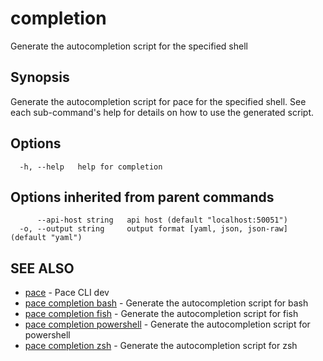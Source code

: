 # completion

Generate the autocompletion script for the specified shell

## Synopsis

Generate the autocompletion script for pace for the specified shell. See each sub-command's help for details on how to use the generated script.

## Options

```
  -h, --help   help for completion
```

## Options inherited from parent commands

```
      --api-host string   api host (default "localhost:50051")
  -o, --output string     output format [yaml, json, json-raw] (default "yaml")
```

## SEE ALSO

* [pace](../) - Pace CLI dev
* [pace completion bash](pace\_completion\_bash.md) - Generate the autocompletion script for bash
* [pace completion fish](pace\_completion\_fish.md) - Generate the autocompletion script for fish
* [pace completion powershell](pace\_completion\_powershell.md) - Generate the autocompletion script for powershell
* [pace completion zsh](pace\_completion\_zsh.md) - Generate the autocompletion script for zsh
